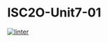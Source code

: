 # ISC2O-Unit7-01
 [![linter](https://github.com/Alvin-Ding11/ICS2O-Unit7-01/workflows/linter/badge.svg)](https://github.com/marketplace/actions/super-linter)
